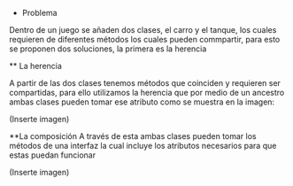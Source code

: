 * Problema

Dentro de un juego se añaden dos clases, el carro y el tanque, los cuales
requieren de diferentes métodos los cuales pueden commpartir, para esto
se proponen dos soluciones, la primera es la herencia

** La herencia

A partir de las dos clases tenemos métodos que coinciden y requieren ser
compartidas, para ello utilizamos la herencia que por medio de un ancestro 
ambas clases pueden tomar ese atributo como se muestra en la imagen:

(Inserte imagen)


**La composición
A través de esta ambas clases pueden tomar los métodos de una interfaz la 
cual incluye los atributos necesarios para que estas puedan funcionar

(Inserte imagen)
